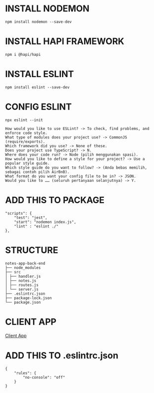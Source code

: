 # INSTALL NODEMON
```
npm install nodemon --save-dev
```

# INSTALL HAPI FRAMEWORK
```
npm i @hapi/hapi
```

# INSTALL ESLINT
```
npm install eslint --save-dev
```

# CONFIG ESLINT
```
npx eslint --init
```

```
How would you like to use ESLint? -> To check, find problems, and enforce code style.
What type of modules does your project use? -> CommonJS (require/exports).
Which framework did you use? -> None of these. 
Does your project use TypeScript? -> N.
Where does your code run? -> Node (pilih menggunakan spasi).
How would you like to define a style for your project? -> Use a popular style guide.
Which style guide do you want to follow? -> (Anda bebas memilih, sebagai contoh pilih AirBnB).
What format do you want your config file to be in? -> JSON.
Would you like to …… (seluruh pertanyaan selanjutnya) -> Y.
```

# ADD THIS TO PACKAGE
```
"scripts": {
    "test": "jest",
    "start": "nodemon index.js",
    "lint" : "eslint ./"
},
```

# STRUCTURE
```
notes-app-back-end
├── node_modules
├── src
│ ├── handler.js
│ ├── notes.js
│ ├── routes.js
│ └── server.js
├── .eslintrc.json
├── package-lock.json
└── package.json
```

# CLIENT APP
[Client App](http://notesapp-v1.dicodingacademy.com/)

# ADD THIS TO .eslintrc.json
```
{
    "rules": {
        "no-console": "off"
    }
}
```